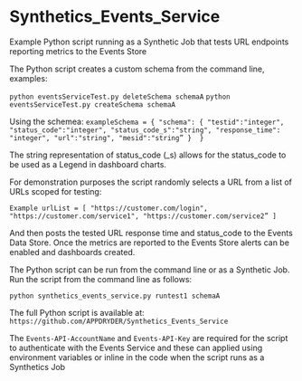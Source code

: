 # Synthetics_Events_Service
Example Python script running as a Synthetic Job that tests URL endpoints reporting metrics to the Events Store

The Python script creates a custom schema from the command line, examples:

```python eventsServiceTest.py deleteSchema schemaA```
```python eventsServiceTest.py createSchema schemaA```

Using the schemea: 
  ```exampleSchema = { "schema": { "testid":"integer", "status_code":"integer", "status_code_s":"string", "response_time":   "integer", "url":"string", "mesid":"string” }  }```

The string representation of status_code (\_s) allows for the status_code to be used as a Legend in dashboard charts.

For demonstration purposes the script randomly selects a URL from a list of URLs scoped for testing:

`Example urlList = [ "https://customer.com/login", "https://customer.com/service1", "https://customer.com/service2” ]`

And then posts the tested URL response time and status_code to the Events Data Store. Once the metrics are reported to the Events Store alerts can be enabled and dashboards created.

The Python script can be run from the command line or as a Synthetic Job. Run the script from the command line as follows:

```python synthetics_events_service.py runtest1 schemaA```

The full Python script is available at: ```https://github.com/APPDRYDER/Synthetics_Events_Service```

The `Events-API-AccountName` and `Events-API-Key` are required for the script to authenticate with the Events Service and these can applied using environment variables or inline in the code when the script runs as a  Synthetics Job
